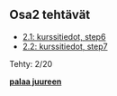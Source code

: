## Osa2 tehtävät

- [2.1: kurssitiedot, step6](kurssitiedot)
- [2.2: kurssitiedot, step7](kurssitiedot)

Tehty: 2/20

**[palaa juureen](../README.md)**
